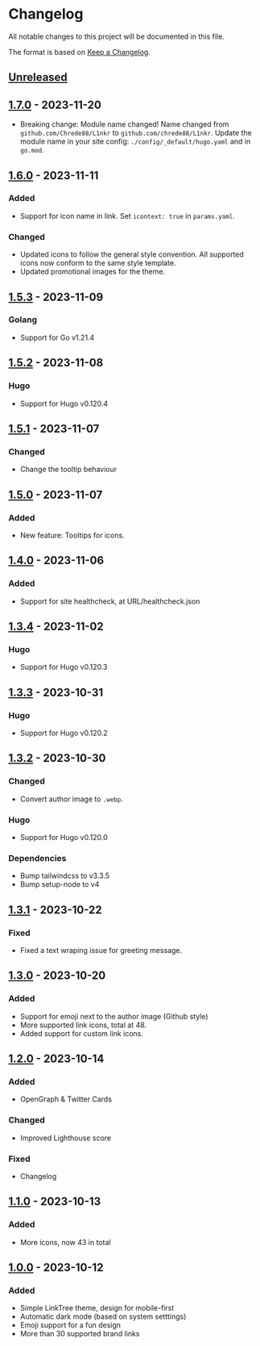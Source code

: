 # Changelog

All notable changes to this project will be documented in this file.

The format is based on [Keep a Changelog](https://keepachangelog.com/en/1.1.0/).

## [Unreleased]

## [1.7.0] - 2023-11-20
- Breaking change: Module name changed!
  Name changed from `github.com/Chrede88/L1nkr` to `github.com/chrede88/L1nkr`. Update the module name in your site config: `./config/_default/hugo.yaml` and in `go.mod`.

## [1.6.0] - 2023-11-11

### Added
- Support for icon name in link. Set `icontext: true` in `params.yaml`.

### Changed
- Updated icons to follow the general style convention. All supported icons now conform to the same style template.
- Updated promotional images for the theme.

## [1.5.3] - 2023-11-09

### Golang
- Support for Go v1.21.4

## [1.5.2] - 2023-11-08

### Hugo
- Support for Hugo v0.120.4

## [1.5.1] - 2023-11-07

### Changed
- Change the tooltip behaviour

## [1.5.0] - 2023-11-07

### Added
- New feature: Tooltips for icons.

## [1.4.0] - 2023-11-06

### Added
- Support for site healthcheck, at URL/healthcheck.json

## [1.3.4] - 2023-11-02

### Hugo
- Support for Hugo v0.120.3

## [1.3.3] - 2023-10-31

### Hugo
- Support for Hugo v0.120.2

## [1.3.2] - 2023-10-30

### Changed
- Convert author image to `.webp`.

### Hugo
- Support for Hugo v0.120.0

### Dependencies
- Bump tailwindcss to v3.3.5
- Bump setup-node to v4

## [1.3.1] - 2023-10-22

### Fixed
- Fixed a text wraping issue for greeting message.

## [1.3.0] - 2023-10-20

### Added
- Support for emoji next to the author image (Github style)
- More supported link icons, total at 48.
- Added support for custom link icons.

## [1.2.0] - 2023-10-14

### Added
- OpenGraph & Twitter Cards

### Changed
- Improved Lighthouse score

### Fixed
- Changelog

## [1.1.0] - 2023-10-13

### Added
- More icons, now 43 in total

## [1.0.0] - 2023-10-12

### Added
- Simple LinkTree theme, design for mobile-first
- Automatic dark mode (based on system setttings)
- Emoji support for a fun design
- More than 30 supported brand links

[unreleased]: https://github.com/Chrede88/L1nkr/compare/v1.7.0...HEAD
[1.7.0]: https://github.com/Chrede88/L1nkr/compare/v1.6.0...v1.7.0
[1.6.0]: https://github.com/Chrede88/L1nkr/compare/v1.5.3...v1.6.0
[1.5.3]: https://github.com/Chrede88/L1nkr/compare/v1.5.2...v1.5.3
[1.5.2]: https://github.com/Chrede88/L1nkr/compare/v1.5.1...v1.5.2
[1.5.1]: https://github.com/Chrede88/L1nkr/compare/v1.5.0...v1.5.1
[1.5.0]: https://github.com/Chrede88/L1nkr/compare/v1.4.0...v1.5.0
[1.4.0]: https://github.com/Chrede88/L1nkr/compare/v1.3.4...v1.4.0
[1.3.4]: https://github.com/Chrede88/L1nkr/compare/v1.3.3...v1.3.4
[1.3.3]: https://github.com/Chrede88/L1nkr/compare/v1.3.2...v1.3.3
[1.3.2]: https://github.com/Chrede88/L1nkr/compare/v1.3.1...v1.3.2
[1.3.1]: https://github.com/Chrede88/L1nkr/compare/v1.3.0...v1.3.1
[1.3.0]: https://github.com/Chrede88/L1nkr/compare/v1.2.0...v1.3.0
[1.2.0]: https://github.com/Chrede88/L1nkr/compare/v1.1.0...v1.2.0
[1.1.0]: https://github.com/Chrede88/L1nkr/compare/v1.0.0...v1.1.0
[1.0.0]: https://github.com/Chrede88/L1nkr/releases/tag/v1.0.0
